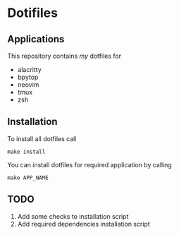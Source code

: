 # Dotifiles

## Applications
This repository contains _my_ dotfiles for

  * alacritty
  * bpytop
  * neovim
  * tmux
  * zsh

## Installation
To install all dotfiles call
```
make install
```

You can install dotfiles for required application by calling
```
make APP_NAME
```

## TODO

  1. Add some checks to installation script
  2. Add required dependencies installation script

